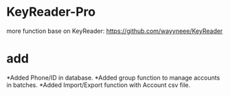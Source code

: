# KeyReader-Pro

more function base on KeyReader:
  https://github.com/wayyneee/KeyReader

# add 
  *Added Phone/ID in database.
  *Added group function to manage accounts in batches.
  *Added Import/Export function with Account csv file.
  
